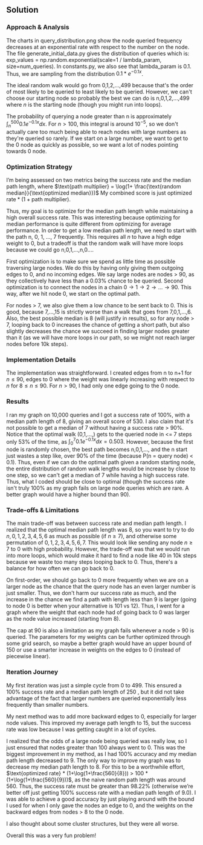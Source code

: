 
## Solution 

### Approach & Analysis

The charts in query_distribution.png show the node queried frequency decreases at an exponential rate with respect to the
number on the node. The file generate_initial_data.py gives the distribution of queries which is:
exp_values = np.random.exponential(scale=1 / lambda_param, size=num_queries).
In constants.py, we also see that lambda_param is 0.1. Thus, we are sampling
from the distribution $0.1*e^{-0.1x}$. 

The ideal random walk would go from 0,1,2,...,499 because that's the order of most likely to be queried to least likely to be queried.
However, we can't choose our starting node so probably the best we can do is n,0,1,2,...,499 where $n$ is the starting node (though you might run into loops).

The probability of querying a node greater than n is approximately 
$\int_{n}^{500} 0.1e^{-0.1x}dx$. For $n > 100$, this integral is around $10^{-5}$, so we don't actually care too much
being able to reach nodes with large numbers as they're queried so rarely. If we start on a large number, we want to get
to the 0 node as quickly as possible, so we want a lot of nodes pointing towards 0 node.


### Optimization Strategy

I’m being assessed on two metrics being the success rate and the median path length, where
$\text{path multiplier} = \log(1+ \frac{\text{random median}}{\text{optimized median}})$
My combined score is just $\text{optimized rate} * (1+\text{path multiplier})$.

Thus, my goal is to optimize for the median path length while maintaining a high overall success rate. This was interesting
because optimizing for median performance is quite different from optimizing for average performance. In order to get a low median path length,
we need to start with the path n, 0, 1, ..., 7 frequently. This requires all $n$ to have a high edge weight to 0, but a tradeoff is that 
the random walk will have more loops because we could go n,0,1,...,n,0....

First optimization is to make sure we spend as little time as possible traversing large nodes. We do this by having only giving them outgoing
edges to 0, and no incoming edges. We say large nodes are nodes > 90, as they collectively have less than a 0.03% chance to be queried.
Second optimization is to connect the nodes in a chain $0 \to 1 \to 2 \to ... \to 90$. This way, after we hit node 0, we start on the optimal path.

For nodes > 7, we also give them a low chance to be sent back to 0. This is good, because 7,...,15 is strictly worse than
a walk that goes from 7,0,1,...,6. Also, the best possible median is 8 (will justify in results), so for any node > 7, looping back to 0
increases the chance of getting a short path, but also slightly decreases the chance we succeed in finding larger nodes greater than it
(as we will have more loops in our path, so we might not reach larger nodes before 10k steps).


### Implementation Details

The implementation was straightforward. I created edges from n to n+1 for $n \leq 90$, edges to 0
where the weight was linearly increasing with respect to $n$ for $8 \leq n \leq 90$. For $n > 90$, I had
only one edge going to the 0 node.

### Results

I ran my graph on 10,000 queries and I got a success rate of 100%, with a median path length of 8, giving an overall score of 530.
I also claim that it's not possible to get a median of 7 without having a success rate > 90%. Notice that the optimal walk (0,1,...,)
gets to the queried node in <= 7 steps only 53% of the time, as $\int_{0}^7 0.1e^{-0.1x} dx = 0.503$. However, because the first node is randomly chosen,
the best path becomes n,0,1,..., and the n start just wastes a step like, over 90% of the time (because P(n = query node) < 0.1). Thus, even if we can do the optimal path given a random starting node,
the entire distribution of random walk lengths would be increase by close to one step, so we can't get a median of 7 while having a high success rate. Thus, what I coded should be close to optimal
(though the success rate isn't truly 100% as my graph fails on large node queries which are rare. A better graph would have a higher bound than 90).

### Trade-offs & Limitations

The main trade-off was between success rate and median path length. I realized that the optimal median path length was 8,
so you want to try to do $n,0,1,2,3,4,5,6$ as much as possible (if $n \geq 7$), and otherwise some permutation of 
$0,1,2,3,4,5,6,7$. This would look like sending any node $n \geq 7$ to 0 with high probability. However, the trade-off was that
we would run into more loops, which would make it hard to find a node like 40 in 10k steps because we waste too many steps looping
back to 0. Thus, there's a balance for how often we can go back to 0.

On first-order, we should go back to 0 more frequently when we are on a larger node as the chance that the query node has
an even larger number is just smaller. Thus, we don't harm our success rate as much, and the increase in the chance we find a path 
with length less than 9 is larger (going to node 0 is better when your alternative is 101 vs 12). Thus, I went for a graph where the weight
that each node had of going back to 0 was larger as the node value increased (starting from 8).

The cap at 90 is also a limitation as my graph fails whenever a node > 90 is queried. The parameters for my weights can be further optimized
through some grid search, so maybe a better graph would have an upper bound of 150 or use a smarter increase in weights on the edges to 0 (instead of piecewise linear).

### Iteration Journey

My first iteration was just a simple cycle from 0 to 499. This ensured a 100% success rate and a median path length of 250
, but it did not take advantage of the fact that larger numbers are queried exponentially less frequently than smaller numbers.

My next method was to add more backward edges to 0, especially for larger node values. This improved my average path length to 15, but 
the success rate was low because I was getting caught in a lot of cycles.

I realized that the odds of a large node being queried was really low, so I just ensured that nodes greater than 100
always went to $0$. This was the biggest improvement in my method, as I had 100% accuracy and my
median path length decreased to 9. The only way to improve my graph was to decrease my median path length to 8.
For this to be a worthwhile effort, $\text{optimized rate} * (1+\log(1+\frac{560}{8})) > 100 * (1+\log(1+\frac{560}{9}))$, as the
naive random path length was around 560. Thus, the success rate must be greater than 98.22% (otherwise we’re better off 
just getting 100% success rate with a median path length of 9.0). I was able to achieve a good accuracy by just playing around with the bound I used
for when I only gave the nodes an edge to 0, and the weights on the backward edges from nodes > 8 to the 0 node.

I also thought about some cluster structures, but they were all worse.

Overall this was a very fun problem!
